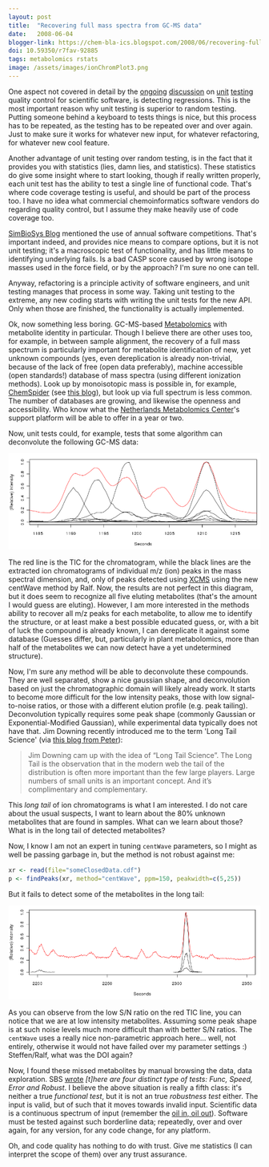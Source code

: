 ```yaml
---
layout: post
title:  "Recovering full mass spectra from GC-MS data"
date:   2008-06-04
blogger-link: https://chem-bla-ics.blogspot.com/2008/06/recovering-full-mass-spectra-from-gc-ms.html
doi: 10.59350/r7fav-92885
tags: metabolomics rstats
image: /assets/images/ionChromPlot3.png
---
```


One aspect not covered in detail by the [ongoing](http://wwmm.ch.cam.ac.uk/blogs/murrayrust/?p=1134)
[discussion](http://wwmm.ch.cam.ac.uk/blogs/murrayrust/?p=1133) on [unit](http://www.simbiosys.ca/blog/2008/06/03/research-and-software-testing/)
[testing](http://www.simbiosys.ca/blog/2008/06/03/quality-in-chemical-software-the-debate-continues/) quality control for scientific software,
is detecting regressions. This is the most important reason why unit testing is superior to random testing. Putting someone behind a
keyboard to tests things is nice, but this process has to be repeated, as the testing has to be repeated over and over again. Just
to make sure it works for whatever new input, for whatever refactoring, for whatever new cool feature.

Another advantage of unit testing over random testing, is in the fact that it provides you with statistics (lies, damn lies, and statistics).
These statistics do give some insight where to start looking, though if really written properly, each unit test has the ability to test a
single line of functional code. That's where code coverage testing is useful, and should be part of the process too. I have no idea what
commercial chemoinformatics software vendors do regarding quality control, but I assume they make heavily use of code coverage too.

[SimBioSys Blog](http://www.simbiosys.ca/blog/) mentioned the use of annual software competitions. That's important indeed, and provides
nice means to compare options, but it is not unit testing; it's a macroscopic test of functionality, and has little means to identifying
underlying fails. Is a bad CASP score caused by wrong isotope masses used in the force field, or by the approach? I'm sure no one can tell.

Anyway, refactoring is a principle activity of software engineers, and unit testing manages that process in some way. Taking unit testing
to the extreme, any new coding starts with writing the unit tests for the new API. Only when those are finished, the functionality is
actually implemented.

Ok, now something less boring. GC-MS-based [Metabolomics](http://en.wikipedia.org/wiki/Metabolite) with metabolite identity in particular.
Though I believe there are other uses too, for example, in between sample alignment, the recovery of a full mass spectrum is particularly
important for metabolite identification of new, yet unknown compounds (yes, even dereplication is already non-trivial, because of the lack
of free (open data preferably), machine accessible (open standards!) database of mass spectra (using different ionization methods). Look
up by monoisotopic mass is possible in, for example, [ChemSpider](http://www.chemspider.com/) (see
[this blog](http://chem-bla-ics.blogspot.com/2007/11/metabolomics-workflows-in-taverna.html)), but look up via full spectrum is less common.
The number of databases are growing, and likewise the openness and accessibility. Who know what the
[Netherlands Metabolomics Center](http://www.metabolomicscentre.nl/)'s support platform will be able to offer in a year or two.

Now, unit tests could, for example, tests that some algorithm can deconvolute the following GC-MS data:

![](/assets/images/ionChromPlot3.png)

The red line is the TIC for the chromatogram, while the black lines are the extracted ion chromatograms of individual m/z (ion) peaks in
the mass spectral dimension, and, only of peaks detected using [XCMS](http://masspec.scripps.edu/xcms/xcms.php) using the new centWave
method by Ralf. Now, the results are not perfect in this diagram, but it does seem to recognize all five eluting metabolites (that's the
amount I would guess are eluting). However, I am more interested in the methods ability to recover all m/z peaks for each metabolite, to
allow me to identify the structure, or at least make a best possible educated guess, or, with a bit of luck the compound is already known,
I can dereplicate it against some database (Guesses differ, but, particularly in plant metabolomics, more than half of the metabolites we
can now detect have a yet undetermined structure).

Now, I'm sure any method will be able to deconvolute these compounds. They are well separated, show a nice gaussian shape, and deconvolution
based on just the chromatographic domain will likely already work. It starts to become more difficult for the low intensity peaks, those with
low signal-to-noise ratios, or those with a different elution profile (e.g. peak tailing). Deconvolution typically requires some peak shape
(commonly Gaussian or Exponential-Modified Gaussian), while experimental data typically does not have that. Jim Downing recently introduced
me to the term 'Long Tail Science' (via [this blog from Peter](http://wwmm.ch.cam.ac.uk/blogs/murrayrust/?p=938)):

> Jim Downing cam up with the idea of “Long Tail Science”. The Long Tail is the observation that in the modern web the tail of
> the distribution is often more important than the few large players. Large numbers of small units is an important concept. And
> it’s complimentary and complementary.

This *long tail* of ion chromatograms is what I am interested. I do not care about the usual suspects, I want to learn about the 80%
unknown metabolites that are found in samples. What can we learn about those? What is in the long tail of detected metabolites?

Now, I know I am not an expert in tuning `centWave` parameters, so I might as well be passing garbage in, but the method is not robust
against me:

```R
xr <- read(file="someClosedData.cdf")
p <- findPeaks(xr, method="centWave", ppm=150, peakwidth=c(5,25))
```

But it fails to detect some of the metabolites in the long tail:

![](/assets/images/ionChromPlot4.png)

As you can observe from the low S/N ratio on the red TIC line, you can notice that we are at low intensity metabolites. Assuming some
peak shape is at such noise levels much more difficult than with better S/N ratios. The `centWave` uses a really nice non-parametric approach
here... well, not entirely, otherwise it would not have failed over my parameter settings :) Steffen/Ralf, what was the DOI again?

Now, I found these missed metabolites by manual browsing the data, data exploration. SBS [wrote](http://www.simbiosys.ca/blog/2008/06/03/research-and-software-testing/)
*[t]here are four distinct type of tests: Func, Speed, Error and Robust*. I believe the above situation is really a fifth class: it's
neither a true *functional test*, but it is not an true *robustness test* either. The input is valid, but of such that it moves towards
invalid input. Scientific data is a continuous spectrum of input (remember the [oil in, oil out](http://chem-bla-ics.blogspot.com/2008/06/good-scientists-pimp-there-research-was.html)).
Software must be tested against such borderline data; repeatedly, over and over again, for any version, for any code change, for any
platform.

Oh, and code quality has nothing to do with trust. Give me statistics (I can interpret the scope of them) over any trust assurance.
